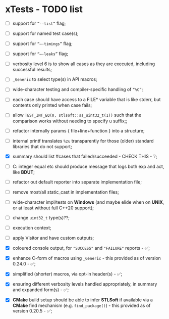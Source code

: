 # xTests - TODO list <!-- omit in toc -->


* [ ] support for `“--list”` flag;
* [ ] support for named test case(s);
* [ ] support for `“—-timings”` flag;
* [ ] support for `“—-leaks”` flag;
* [ ] verbosity level 6 is to show all cases as they are executed, including successful results;
* [ ] `_Generic` to select type(s) in API macros;
* [ ] wide-character testing and compiler-specific handling of `“%C”`;
* [ ] each case should have access to a FILE* variable that is like stderr, but contents only printed when case fails;
* [ ] allow `TEST_INT_EQ(0, stlsoft::ss_uint32_t(1))` such that the comparison works without needing to specify u suffix;;
* [ ] refactor internally params { file+line+function } into a structure;
* [ ] internal printf translates `%zu` transparently for those (older) standard libraries that do not support;
* [x] summary should list #cases that failed/succeeded - CHECK THIS - ❔;
* [ ] C: integer equal etc should produce message that logs both exp and act, like **BDUT**;
* [ ] refactor out default reporter into separate implementation file;
* [ ] remove most/all static_cast in implementation files;
* [ ] wide-character impl/tests on **Windows** (and maybe elide when on **UNIX**, or at least without full C++20 support);
* [ ] change `uint32_t` type(s)??;
* [ ] execution context;
* [ ] apply Visitor and have custom outputs;
* [x] coloured console output, for `"SUCCESS"` and `"FAILURE"` reports - ✅;
* [x] enhance C-form of macros using `_Generic` - this provided as of version 0.24.0 - ✅;
* [x] simplified (shorter) macros, via opt-in header(s) - ✅;
* [x] ensuring different verbosity levels handled appropriately, in summary and expanded form(s) - ✅;
* [x] **CMake** build setup should be able to infer **STLSoft** if available via a **CMake** find mechanism  (e.g. `find_package()`) - this provided as of version 0.20.5 - ✅;


<!-- ########################### end of file ########################### -->


